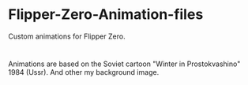# Flipper-Zero-Animation-files
Custom animations for Flipper Zero.
#
Animations are based on the Soviet cartoon "Winter in Prostokvashino" 1984 (Ussr).
And other my background image.
